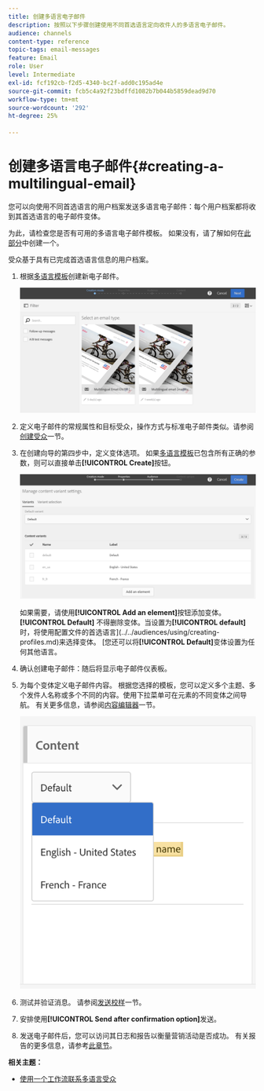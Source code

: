 ```yaml
---
title: 创建多语言电子邮件
description: 按照以下步骤创建使用不同首选语言定向收件人的多语言电子邮件。
audience: channels
content-type: reference
topic-tags: email-messages
feature: Email
role: User
level: Intermediate
exl-id: fcf192cb-f2d5-4340-bc2f-add0c195ad4e
source-git-commit: fcb5c4a92f23bdffd1082b7b044b5859dead9d70
workflow-type: tm+mt
source-wordcount: '292'
ht-degree: 25%

---
```


# 创建多语言电子邮件{#creating-a-multilingual-email}

您可以向使用不同首选语言的用户档案发送多语言电子邮件：每个用户档案都将收到其首选语言的电子邮件变体。

为此，请检查您是否有可用的多语言电子邮件模板。 如果没有，请了解如何在[此部分](../../channels/using/multilingual-messages-template.md)中创建一个。

受众基于具有已完成首选语言信息的用户档案。

1. 根据[多语言模板](../../channels/using/multilingual-messages-template.md)创建新电子邮件。

   ![](assets/multi_create1.png)

1. 定义电子邮件的常规属性和目标受众，操作方式与标准电子邮件类似。请参阅[创建受众](../../audiences/using/creating-audiences.md)一节。
1. 在创建向导的第四步中，定义变体选项。 如果[多语言模板](../../channels/using/multilingual-messages-template.md)已包含所有正确的参数，则可以直接单击&#x200B;**[!UICONTROL Create]**&#x200B;按钮。

   ![](assets/multi_create4.png)

   如果需要，请使用&#x200B;**[!UICONTROL Add an element]**&#x200B;按钮添加变体。 **[!UICONTROL Default]** 不得删除变体。当设置为&#x200B;**[!UICONTROL default]**&#x200B;时，将使用配置文件的首选语言](../../audiences/using/creating-profiles.md)来选择变体。 [您还可以将&#x200B;**[!UICONTROL Default]**&#x200B;变体设置为任何其他语言。

1. 确认创建电子邮件：随后将显示电子邮件仪表板。
1. 为每个变体定义电子邮件内容。 根据您选择的模板，您可以定义多个主题、多个发件人名称或多个不同的内容。使用下拉菜单可在元素的不同变体之间导航。 有关更多信息，请参阅[内容编辑器](../../designing/using/designing-content-in-adobe-campaign.md)一节。

   ![](assets/multi_selectcontent.png)

1. 测试并验证消息。 请参阅[发送校样](../../sending/using/sending-proofs.md)一节。
1. 安排使用&#x200B;**[!UICONTROL Send after confirmation option]**&#x200B;发送。
1. 发送电子邮件后，您可以访问其日志和报告以衡量营销活动是否成功。 有关报告的更多信息，请参考[此章节](../../reporting/using/about-dynamic-reports.md)。

**相关主题：**

* [使用一个工作流联系多语言受众](https://helpx.adobe.com/cn/campaign/kb/simplify-campaign-management.html#Engageyourcustomersateverystep)
